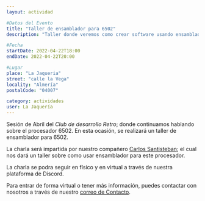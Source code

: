 ```yaml
---
layout: actividad

#Datos del Evento
title: "Taller de ensamblador para 6502"
description: "Taller donde veremos como crear software usando ensamblador para el procesador 6502"

#Fecha
startDate: 2022-04-22T18:00
endDate: 2022-04-22T20:00

#Lugar
place: "La Jaqueria"
street: "calle la Vega"
locality: "Almería"
postalCode: "04007"

category: actividades
user: La Jaquería
---
```


Sesión de Abril del _Club de desarrollo Retro_; donde continuamos hablando sobre el procesador 6502. En esta ocasión, se realizará un taller de ensamblador para 6502.

La charla será impartida por nuestro compañero [Carlos Santisteban](https://twitter.com/zuiko21); el cual nos dará un taller sobre como usar ensamblador para este procesador.

La charla se podra seguir en físico y en virtual a través de nuestra plataforma de Discord.

Para entrar de forma virtual o tener más información, puedes contactar con nosotros a través de nuestro [correo de Contacto](https://lajaqueria.org/contacto/).
